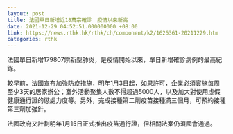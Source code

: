 ```yaml
---
layout: post
title: 法國單日新增近18萬宗確診　疫情以來新高
date: 2021-12-29 04:52:51.000000000 +08:00
link: https://news.rthk.hk/rthk/ch/component/k2/1626361-20211229.htm
categories: rthk
---
```


法國單日新增179807宗新型肺炎，是疫情開始以來，單日新增確診病例的最高紀錄。

較早前，法國宣布加強防疫措施，明年1月3日起，如果許可，企業必須實施每周至少3天的居家辦公；室外活動聚集人數不得超過5000人，以及加大對使用虛假健康通行證的懲處力度等。另外，完成接種第二劑疫苗接種滿三個月，可預約接種第三劑加強針。

法國政府又計劃明年1月15日正式推出疫苗通行證，但相關法案仍須國會通過。

